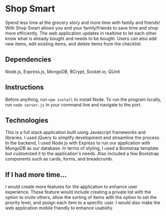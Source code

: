 # Shop Smart
Spend less time at the grocery story and more time with family and friends! With Shop Smart allows you and your family/friends to save time and shop more efficiently. The web application updates in realtime to let each other know what is already bought and needs to be bought. Users can also add new items, edit existing items, and delete items from the checklist.

## Dependencies
Node.js, Express.js, MongoDB, BCrypt, Socket.io, QUnit

## Instructions
Before anything, run `npm install` to install Node. To run the program locally, run ``node server.js`` in your command line and navigate to the port. 

## Technologies
This is a full stack application built using Javascript frameworks and libraries. I used jQuery to simplify development and streamline the process. In the backend, I used Node.js with Express to run our application with MongoDB as our database. In terms of styling, I used a Bootstrap template but customized it to the application's needs. Also included a few Bootstrap components such as cards, forms, and breadcrumb.

## If I had more time...
I would create more features for the application to enhance user experience. These feature would include creating a private list with the option to invite others, allow the sorting of items with the option to set the priority level, and assign each item to a specific user. I would also make the web application mobile friendly to enhance usability.
